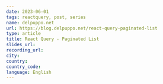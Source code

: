 ```yaml
---
date: 2023-06-01
tags: reactquery, post, series
name: delpuppo.net
url: https://blog.delpuppo.net/react-query-paginated-list
type: article
title: React Query - Paginated List
slides_url:
recording_url:
city:
country:
country_code:
language: English
---
```

